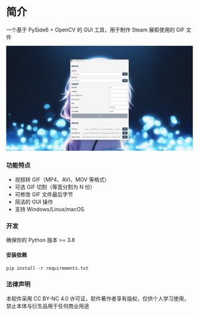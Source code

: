 # 简介

一个基于 PySide6 + OpenCV 的 GUI 工具，用于制作 Steam 展柜使用的 GIF 文件

<img src="images/srceenshot.png" alt="软件截图">

### 功能特点

-   视频转 GIF（MP4、AVI、MOV 等格式）
-   可选 GIF 切割（等宽分割为 N 份）
-   可修改 GIF 文件最后字节
-   简洁的 GUI 操作
-   支持 Windows/Linux/macOS

### 开发

确保你的 Python 版本 >= 3.8

#### 安装依赖

```
pip install -r requirements.txt
```

### 法律声明

本软件采用 CC BY-NC 4.0 许可证，软件著作者享有版权，仅供个人学习使用，禁止本体与衍生品用于任何商业用途
